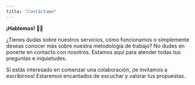 ```yaml
---
title: "Contáctame"
---
```


**¡Hablemos!** 👋🏻

¿Tienes dudas sobre nuestros servicios, cómo funcionamos o simplemente deseas conocer más sobre nuestra metodología de trabajo? No dudes en ponerte en contacto con nosotros. Estamos aquí para atender todas tus preguntas e inquietudes.

Si estás interesado en comenzar una colaboración, ¡te invitamos a escribirnos! Estaremos encantados de escuchar y valorar tus propuestas.